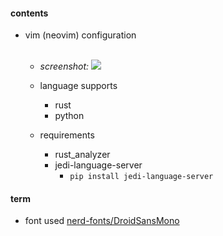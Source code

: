#### contents
- vim (neovim) configuration<br><br>
  - _screenshot:_
    ![](https://i.ibb.co/W01sBPx/Screenshot-20230426-134352.jpg)

  - language supports
    - rust
    - python

  - requirements
    - rust_analyzer
    - jedi-language-server
      - `pip install jedi-language-server`

#### term
- font used [nerd-fonts/DroidSansMono](https://github.com/ryanoasis/nerd-fonts/releases/download/v2.3.3/DroidSansMono.zip)


